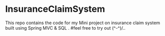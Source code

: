 # InsuranceClaimSystem

This repo contains the code for my Mini project on insurance claim system built using Spring MVC  & SQL .
#feel free to try out (^-^)/.. 
